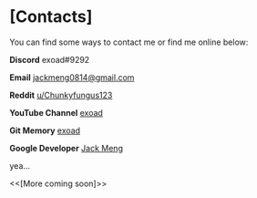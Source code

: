 # [Contacts]

You can find some ways to contact me or find me online below:

**Discord** exoad#9292

**Email** [jackmeng0814@gmail.com](mailto:jackmeng0814@gmail.com)

**Reddit** [u/Chunkyfungus123](https://www.reddit.com/user/Chunkyfungus123)

**YouTube Channel** [exoad](https://www.youtube.com/channel/UCIfv7sIqmww_5Ggn9HOkbIg)

**Git Memory** [exoad](https://www.gitmemory.com/exoad)

**Google Developer** [Jack Meng](https://g.dev/jackmeng)

yea...

<<[More coming soon]>>
